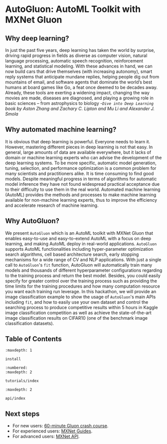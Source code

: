 # AutoGluon: AutoML Toolkit with MXNet Gluon

## Why deep learning? 

In just the past five years, deep learning has taken the world by surprise, driving rapid progress in fields as diverse as computer vision, natural language processing, automatic speech recognition, reinforcement learning, and statistical modeling. With these advances in hand, we can now build cars that drive themselves (with increasing autonomy), smart reply systems that anticipate mundane replies, helping people dig out from mountains of email, and software agents that dominate the world’s best humans at board games like Go, a feat once deemed to be decades away. Already, these tools are exerting a widening impact, changing the way movies are made, diseases are diagnosed, and playing a growing role in basic sciences – from astrophysics to biology
-*`Dive into Deep Learning` book by Aston Zhang and Zachary C. Lipton and Mu Li and Alexander J. Smola*

## Why automated machine learning?

It is obvious that deep learning is powerful. Everyone needs to learn it. However, mastering different pieces in deep learning is not that easy. In general, large amounts of data are available everywhere, but it lacks of domain or machine learning experts who can advise the development of the deep learning systems. 
To be more specific, automatic model generation, tuning, selection, and performance optimization is a common problem for many scientists and practitioners alike. It is time consuming to find good models. Despite meaningful progress in terms of algorithms for automatic model inference they have not found widespread practical acceptance due to their difficulty to use them in the real world. 
Automated machine learning (AutoML) provides the methods and processes to make machine learning available for non-machine learning experts, thus to improve the efficiency and accelerate research of machine learning.

## Why AutoGluon?

We present `AutoGluon` which is an AutoML toolkit with MXNet Gluon that enables easy-to-use and easy-to-extend AutoML with a focus on deep learning, and making AutoML deploy in real-world applications.
`AutoGluon` supports AutoML functionalities including hyper-parameter optimization search algorithms, cell based architecture search, early stopping mechanisms for a wide range of CV and NLP applications.
With just a single call to `AutoGluon`'s `fit` function, AutoGluon will automatically train many models and thousands of different hyperparameter configurations regarding to the training process and return the best model.
Besides, you could easily specify for greater control over the training process such as providing the time limits for the training procedures and how many computation resource you want each training run leverage. 
In this hackathon, we will provide an image classification example to show the usage of `AutoGluon`'s main APIs including `fit`, and how to easily use your own dataset and control the searching process to produce competitive results within 5 hours in Kaggle image classification competition as well as achieve the state-of-the-art image classification results on CIFAR10 (one of the benchmark image classification datasets).

## Table of Contents

```toc
:maxdepth: 1

install
```

```toc
:numbered:
:maxdepth: 2

tutorials/index
```

```toc
:maxdepth: 2

api/index
```

## Next steps

- For new users: [60-minute Gluon crash course](https://beta.mxnet.io/guide/getting-started/crash-course/index.html).
- For experienced users: [MXNet Guides](http://mxnet.apache.org/versions/master/tutorials/index.html#python-tutorials).
- For advanced users: [MXNet API](https://beta.mxnet.io/api/index.html).
